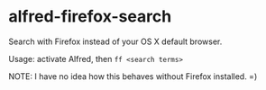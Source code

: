 # alfred-firefox-search
Search with Firefox instead of your OS X default browser.

Usage: activate Alfred, then ``ff <search terms>``

NOTE: I have no idea how this behaves without Firefox installed. =)
